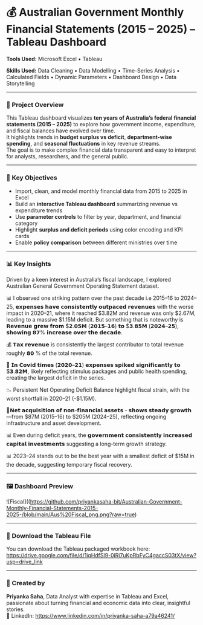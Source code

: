 # 💰 Australian Government Monthly Financial Statements (2015 – 2025) – Tableau Dashboard

**Tools Used:** Microsoft Excel • Tableau  

**Skills Used:** Data Cleaning • Data Modelling • Time-Series Analysis • Calculated Fields • Dynamic Parameters • Dashboard Design • Data Storytelling  

---

### 📖 Project Overview
This Tableau dashboard visualizes **ten years of Australia’s federal financial statements (2015 – 2025)** to explore how government income, expenditure, and fiscal balances have evolved over time.  
It highlights trends in **budget surplus vs deficit**, **department-wise spending**, and **seasonal fluctuations** in key revenue streams.  
The goal is to make complex financial data transparent and easy to interpret for analysts, researchers, and the general public.

---

### 🎯 Key Objectives
- Import, clean, and model monthly financial data from 2015 to 2025 in Excel  
- Build an **interactive Tableau dashboard** summarizing revenue vs expenditure trends  
- Use **parameter controls** to filter by year, department, and financial category  
- Highlight **surplus and deficit periods** using color encoding and KPI cards  
- Enable **policy comparison** between different ministries over time  

---

### 📊 Key Insights

Driven by a keen interest in Australia’s fiscal landscape, I explored Australian General Government Operating Statement dataset.

📊 I observed one striking pattern over the past decade i.e 2015–16 to 2024–25, 𝗲𝘅𝗽𝗲𝗻𝘀𝗲𝘀 𝗵𝗮𝘃𝗲 𝗰𝗼𝗻𝘀𝗶𝘀𝘁𝗲𝗻𝘁𝗹𝘆 𝗼𝘂𝘁𝗽𝗮𝗰𝗲𝗱 𝗿𝗲𝘃𝗲𝗻𝘂𝗲𝘀 with the worse impact in 2020–21, where it reached $3.82M and revenue was only $2.67M, leading to a massive $1.15M deficit. But something that is noteworthy is 𝗥𝗲𝘃𝗲𝗻𝘂𝗲 𝗴𝗿𝗲𝘄 𝗳𝗿𝗼𝗺 $𝟮.𝟬𝟱𝗠 (𝟮𝟬𝟭𝟱–𝟭𝟲) 𝘁𝗼 $𝟯.𝟴𝟱𝗠 (𝟮𝟬𝟮𝟰–𝟮𝟱), 𝘀𝗵𝗼𝘄𝗶𝗻𝗴 𝟴𝟳% 𝗶𝗻𝗰𝗿𝗲𝗮𝘀𝗲 𝗼𝘃𝗲𝗿 𝘁𝗵𝗲 𝗱𝗲𝗰𝗮𝗱𝗲.

💰 𝗧𝗮𝘅 𝗿𝗲𝘃𝗲𝗻𝘂𝗲 is consistently the largest contributor to total revenue roughly 𝟴𝟬 % of the total revenue. 

💸 𝗜𝗻 𝗖𝗼𝘃𝗶𝗱 𝘁𝗶𝗺𝗲𝘀 (𝟮𝟬𝟮𝟬–𝟮𝟭) 𝗲𝘅𝗽𝗲𝗻𝘀𝗲𝘀 𝘀𝗽𝗶𝗸𝗲𝗱 𝘀𝗶𝗴𝗻𝗶𝗳𝗶𝗰𝗮𝗻𝘁𝗹𝘆 𝘁𝗼 $𝟯.𝟴𝟮𝗠, likely reflecting stimulus packages and public health spending, creating the largest deficit in the series.

📉 Persistent Net Operating Deficit Balance highlight fiscal strain, with the worst shortfall in 2020–21 (-$1.15M).

📌𝗡𝗲𝘁 𝗮𝗰𝗾𝘂𝗶𝘀𝗶𝘁𝗶𝗼𝗻 𝗼𝗳 𝗻𝗼𝗻-𝗳𝗶𝗻𝗮𝗻𝗰𝗶𝗮𝗹 𝗮𝘀𝘀𝗲𝘁𝘀 - 𝘀𝗵𝗼𝘄𝘀 𝘀𝘁𝗲𝗮𝗱𝘆 𝗴𝗿𝗼𝘄𝘁𝗵—from $87M (2015–16) to $205M (2024–25), reflecting ongoing infrastructure and asset development.

📊 Even during deficit years, the 𝗴𝗼𝘃𝗲𝗿𝗻𝗺𝗲𝗻𝘁 𝗰𝗼𝗻𝘀𝗶𝘀𝘁𝗲𝗻𝘁𝗹𝘆 𝗶𝗻𝗰𝗿𝗲𝗮𝘀𝗲𝗱 𝗰𝗮𝗽𝗶𝘁𝗮𝗹 𝗶𝗻𝘃𝗲𝘀𝘁𝗺𝗲𝗻𝘁𝘀 suggesting a long-term growth strategy.

📊 2023–24 stands out to be the best year with a smallest deficit of $15M in the decade, suggesting temporary fiscal recovery.



---

### 🖼️ Dashboard Preview
![Fiscal]((https://github.com/priyankasaha-bit/Australian-Government-Monthly-Financial-Statements-2015-2025-/blob/main/Aus%20Fiscal_png.png?raw=true)


---

### 📂 Download the Tableau File

You can download the Tableau packaged workbook here:  
https://drive.google.com/file/d/1iqHdfSl9-0iRj7uKpRbFyC4gaccS03tX/view?usp=drive_link 

---

### 💬 Created by

**Priyanka Saha**, Data Analyst with expertise in Tableau and Excel, passionate about turning financial and economic data into clear, insightful stories.  
📧 LinkedIn: https://www.linkedin.com/in/priyanka-saha-a79a46241/
